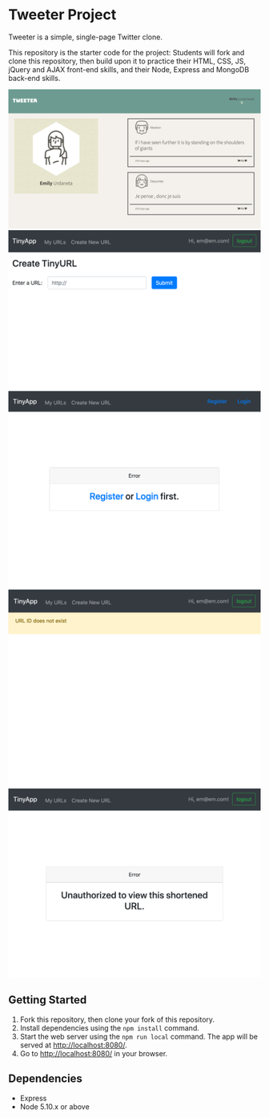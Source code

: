 # Tweeter Project

Tweeter is a simple, single-page Twitter clone.

This repository is the starter code for the project: Students will fork and clone this repository, then build upon it to practice their HTML, CSS, JS, jQuery and AJAX front-end skills, and their Node, Express and MongoDB back-end skills.

!["Tweeter - Desktop Layout"](https://raw.githubusercontent.com/emurdnt/tweeter/master/docs/Tweeter(Desktop%20Layout).png)
!["Shortening a new URL"](https://raw.githubusercontent.com/emurdnt/tinyapp/master/docs/url-new.png)
!["Prompt for someone trying to use the app without logging in"](https://github.com/emurdnt/tinyapp/blob/master/docs/url-not-logged-in.png)
!["Error for when the url being accessed does not exist."](https://raw.githubusercontent.com/emurdnt/tinyapp/master/docs/url-error-not-exist.png)
!["Prompt for someone trying to access someone else's shortened URL"](https://raw.githubusercontent.com/emurdnt/tinyapp/master/docs/url-error-unauthorized.png)

## Getting Started

1. Fork this repository, then clone your fork of this repository.
2. Install dependencies using the `npm install` command.
3. Start the web server using the `npm run local` command. The app will be served at <http://localhost:8080/>.
4. Go to <http://localhost:8080/> in your browser.

## Dependencies

- Express
- Node 5.10.x or above
